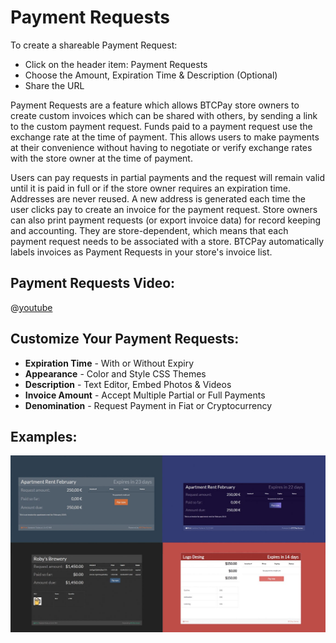 # Payment Requests

To create a shareable Payment Request:
- Click on the header item: Payment Requests
- Choose the Amount, Expiration Time & Description (Optional)
- Share the URL

Payment Requests are a feature which allows BTCPay store owners to create custom invoices which can be shared with others, by sending a link to the custom payment request. Funds paid to a payment request use the exchange rate at the time of payment. This allows users to make payments at their convenience without having to negotiate or verify exchange rates with the store owner at the time of payment.

Users can pay requests in partial payments and the request will remain valid until it is paid in full or if the store owner requires an expiration time. Addresses are never reused. A new address is generated each time the user clicks pay to create an invoice for the payment request. Store owners can also print payment requests (or export invoice data) for record keeping and accounting. They are store-dependent, which means that each payment request needs to be associated with a store. BTCPay automatically labels invoices as Payment Requests in your store's invoice list.

## Payment Requests Video:

@[youtube](j6CvwDPvfzQ)

## Customize Your Payment Requests:

- **Expiration Time** - With or Without Expiry
- **Appearance** - Color and Style CSS Themes
- **Description** - Text Editor, Embed Photos & Videos
- **Invoice Amount** - Accept Multiple Partial or Full Payments
- **Denomination** - Request Payment in Fiat or Cryptocurrency

## Examples:

![Payment Request](img/PaymentRequests.jpg)

